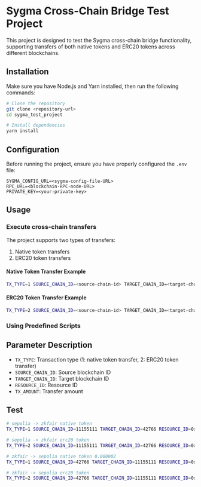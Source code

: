 # Sygma Cross-Chain Bridge Test Project

This project is designed to test the Sygma cross-chain bridge functionality, supporting transfers of both native tokens and ERC20 tokens across different blockchains.

## Installation

Make sure you have Node.js and Yarn installed, then run the following commands:

```bash
# Clone the repository
git clone <repository-url>
cd sygma_test_project

# Install dependencies
yarn install
```

## Configuration

Before running the project, ensure you have properly configured the `.env` file:

```
SYGMA_CONFIG_URL=<sygma-config-file-URL>
RPC_URL=<blockchain-RPC-node-URL>
PRIVATE_KEY=<your-private-key>
```

## Usage

### Execute cross-chain transfers

The project supports two types of transfers:

1. Native token transfers
2. ERC20 token transfers

#### Native Token Transfer Example

```bash
TX_TYPE=1 SOURCE_CHAIN_ID=<source-chain-id> TARGET_CHAIN_ID=<target-chain-id> RESOURCE_ID=<resource-id> TX_AMOUNT=<transfer-amount> npx ts-node ./src/main.ts
```

#### ERC20 Token Transfer Example

```bash
TX_TYPE=2 SOURCE_CHAIN_ID=<source-chain-id> TARGET_CHAIN_ID=<target-chain-id> RESOURCE_ID=<resource-id> TX_AMOUNT=<transfer-amount> npx ts-node ./src/main.ts
```

### Using Predefined Scripts

## Parameter Description

- `TX_TYPE`: Transaction type (1: native token transfer, 2: ERC20 token transfer)
- `SOURCE_CHAIN_ID`: Source blockchain ID
- `TARGET_CHAIN_ID`: Target blockchain ID
- `RESOURCE_ID`: Resource ID
- `TX_AMOUNT`: Transfer amount


## Test

```bash
# sepolia -> zkfair native token
TX_TYPE=1 SOURCE_CHAIN_ID=11155111 TARGET_CHAIN_ID=42766 RESOURCE_ID=0x0000000000000000000000000000000000000000000000000000000000000001 TX_AMOUNT=2 npx ts-node ./src/main.ts

# sepolia -> zkfair erc20 token
TX_TYPE=2 SOURCE_CHAIN_ID=11155111 TARGET_CHAIN_ID=42766 RESOURCE_ID=0x0000000000000000000000000000000000000000000000000000000000000000 TX_AMOUNT=3 npx ts-node ./src/main.ts

# zkfair -> sepolia native token 0.000002
TX_TYPE=1 SOURCE_CHAIN_ID=42766 TARGET_CHAIN_ID=11155111 RESOURCE_ID=0x0000000000000000000000000000000000000000000000000000000000000000 TX_AMOUNT=2000000000000 npx ts-node ./src/main.ts

# zkfair -> sepolia erc20 token
TX_TYPE=2 SOURCE_CHAIN_ID=42766 TARGET_CHAIN_ID=11155111 RESOURCE_ID=0x0000000000000000000000000000000000000000000000000000000000000001 TX_AMOUNT=4 npx ts-node ./src/main.ts

```